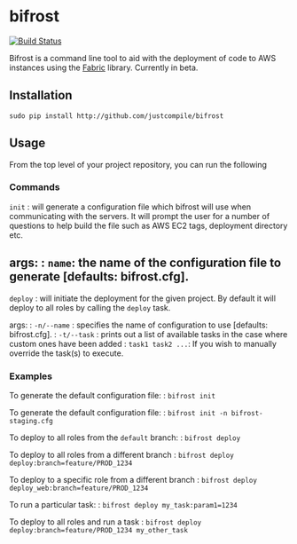# bifrost
[![Build Status](https://travis-ci.org/justcompile/bifrost.svg?branch=master)](https://travis-ci.org/justcompile/bifrost)

Bifrost is a command line tool to aid with the deployment of code to AWS instances using the [Fabric](http://www.fabfile.org/) library. Currently in beta.

## Installation
`sudo pip install http://github.com/justcompile/bifrost`

## Usage
From the top level of your project repository, you can run the following
### Commands

`init`
: will generate a configuration file which bifrost will use when communicating with the servers. It will prompt the user for a number of questions to help build the file such as AWS EC2 tags, deployment directory etc.

args:
: `name`: the name of the configuration file to generate [defaults: bifrost.cfg].
---
`deploy`
: will initiate the deployment for the given project. By default it will deploy to all roles by calling the `deploy` task.

args:
: `-n/--name` : specifies the name of configuration to use [defaults: bifrost.cfg].
: `-t/--task` : prints out a list of available tasks in the case where custom ones have been added
: `task1 task2 ...`: If you wish to manually override the task(s) to execute.

### Examples

To generate the default configuration file:
: `bifrost init`

To generate the default configuration file:
: `bifrost init -n bifrost-staging.cfg`

To deploy to all roles from the `default` branch:
: `bifrost deploy`

To deploy to all roles from a different branch
: `bifrost deploy deploy:branch=feature/PROD_1234`

To deploy to a specific role from a different branch
: `bifrost deploy deploy_web:branch=feature/PROD_1234`

To run a particular task:
: `bifrost deploy my_task:param1=1234`

To deploy to all roles and run a task
: `bifrost deploy deploy:branch=feature/PROD_1234 my_other_task`
